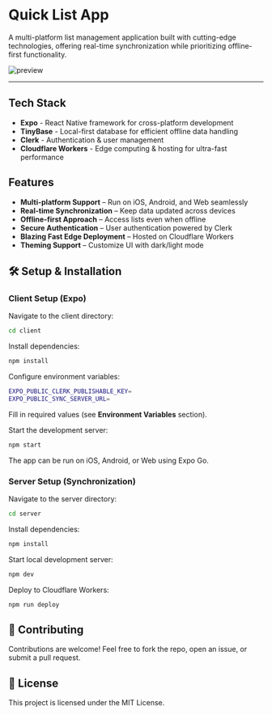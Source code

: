 # Quick List App

A multi-platform list management application built with cutting-edge technologies, offering real-time synchronization while prioritizing offline-first functionality.

![preview](https://github.com/user-attachments/assets/8fad5e4f-f78a-4c51-af7c-b95300bd3c4b)

---

## Tech Stack

- **Expo** - React Native framework for cross-platform development
- **TinyBase** - Local-first database for efficient offline data handling
- **Clerk** - Authentication & user management
- **Cloudflare Workers** - Edge computing & hosting for ultra-fast performance

## Features

-  **Multi-platform Support** – Run on iOS, Android, and Web seamlessly
-  **Real-time Synchronization** – Keep data updated across devices
-  **Offline-first Approach** – Access lists even when offline
-  **Secure Authentication** – User authentication powered by Clerk
-  **Blazing Fast Edge Deployment** – Hosted on Cloudflare Workers
-  **Theming Support** – Customize UI with dark/light mode

## 🛠️ Setup & Installation

### Client Setup (Expo)

Navigate to the client directory:

```sh
cd client
```

Install dependencies:

```sh
npm install
```

Configure environment variables:

```sh
EXPO_PUBLIC_CLERK_PUBLISHABLE_KEY=
EXPO_PUBLIC_SYNC_SERVER_URL=
```

Fill in required values (see **Environment Variables** section).

Start the development server:

```sh
npm start
```

The app can be run on iOS, Android, or Web using Expo Go.

### Server Setup (Synchronization)

Navigate to the server directory:

```sh
cd server
```

Install dependencies:

```sh
npm install
```

Start local development server:

```sh
npm dev
```

Deploy to Cloudflare Workers:

```sh
npm run deploy
```

## 🤝 Contributing

Contributions are welcome! Feel free to fork the repo, open an issue, or submit a pull request.

## 📜 License

This project is licensed under the MIT License.
